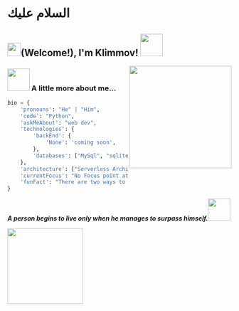 <h1>السلام عليك </h1>
<h2><img src="https://san2.ru/smiles/biggrin.gif" width="30"/>(Welcome!), I'm Klimmov! <img src="https://www.gifki.org/data/media/851/flag-palestiny-animatsionnaya-kartinka-0003.gif" width="50"></h2>
<img align='right' src="https://media.giphy.com/media/M9gbBd9nbDrOTu1Mqx/giphy.gif" width="230">
</em></p>





### <img src="https://media.giphy.com/media/VgCDAzcKvsR6OM0uWg/giphy.gif" width="50"> A little more about me...  

```python
bio = {
    'pronouns': "He" | "Him",
    'code': "Python",
    'askMeAbout': "web dev",
    'technologies': {
        'backEnd': {
            'None': 'coming soon',
        },
        'databases': ["MySql", "sqlite"],
    },
    'architecture': ["Serverless Architecture", "Progressive web applications", "Single page applications"],
    'currentFocus': "No Focus point at this time",
    'funFact': "There are two ways to write error-free programs; only the third one works"
}
```

<em><b>A person begins to live only when he manages to surpass himself.</b></b><img src="https://san2.ru/smiles/steep.gif" width="50"></em>

<img src="https://ragglefragglereviews.files.wordpress.com/2021/07/tumblr_12c0be42399e77fbf3e903ce864e64c0_1addbc76_540.gif" width="170">


